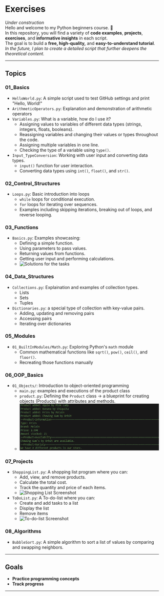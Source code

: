 # Exercises

*Under construction*  
Hello and welcome to my Python beginners course. 🐍  
In this repository, you will find a variety of **code examples**, **projects**, **exercises**, and **informative insights** in each script.  
The goal is to build a **free, high-quality,** and **easy-to-understand tutorial**.  
*In the future, I plan to create a detailed script that further deepens the theoretical content.*

---

## Topics

### **01_Basics**
- `HelloWorld.py`: A simple script used to test GitHub settings and print "Hello, World!"
- `ArithmeticOperators.py`: Explanation and demonstration of arithmetic operators
- `Variables.py`: What is a variable, how do I use it?
  - Assigning values to variables of different data types (strings, integers, floats, booleans).
  - Reassigning variables and changing their values or types throughout the code.
  - Assigning multiple variables in one line.
  - Checking the type of a variable using `type()`.
- `Input_TypeConversion`: Working with user input and converting data types.
  - `input()` function for user interaction.
  - Converting data types using `int()`, `float()`, and `str()`.
### **02_Control_Structures**
- `Loops.py`: Basic introduction into loops
  - `while` loops for conditional execution.
  - `for` loops for iterating over sequences.
  - Examples including skipping iterations, breaking out of loops, and reverse looping.

### **03_Functions**
- `Basics.py`: Examples showcasing:
  - Defining a simple function.
  - Using parameters to pass values.
  - Returning values from functions.
  - Getting user input and performing calculations.
  - ![Solutions for the tasks](09_Screenshots/03_Basics.png)
### **04_Data_Structures**
- `Collections.py`: Explaination and examples of collection types.
  - Lists
  - Sets
  - Tuples
- `Dictionaries.py`: a special type of collection with key-value pairs.
  - Adding, updating and removing pairs
  - Accessing pairs
  - Iterating over dictionaries
### **05_Modules**
- `01_BuiltInModules/Math.py`: Exploring Python's `math` module
  - Common mathematical functions like `sqrt()`, `pow()`, `ceil()`, and `floor()`.
  - Recreating those functions manually

### **06_OOP_Basics**
- `01_Objects/`: Introduction to object-oriented programming
  - `main.py`: examples and executions of the product class
  - `product.py`: Defining the `Product` class -> a blueprint for creating objects (Products) with attributes and methods.
  - ![OOP Console Output](09_Screenshots/06_OOP_Basics_01_Objects.png)
  
### **07_Projects**
- `ShoppingList.py`: A shopping list program where you can:
  - Add, view, and remove products.
  - Calculate the total cost.
  - Track the quantity and price of each items.
  - ![Shopping List Screenshot](09_Screenshots/07_ShoppingList.png)
- `ToDoList.py`: A To-do-list where you can:
  - Create and add tasks to a list
  - Display the list
  - Remove items
  - ![To-do-list Screenshot](09_Screenshots/07_ToDoList.png)

### **08_Algorithms**
- `BubbleSort.py`: A simple algorithm to sort a list of values by comparing and swapping neighbors. 
---

## Goals

- **Practice programming concepts**
- **Track progress**
---
